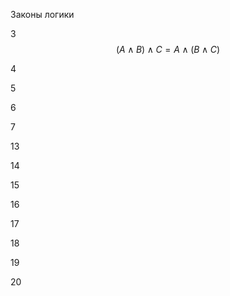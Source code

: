 Законы логики

3 $$ (A ∧ B) ∧ C = A ∧ (B ∧ C) $$



4



5



6


7


13


14


15


16


17


18


19


20


